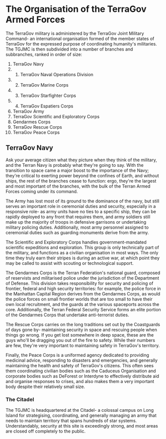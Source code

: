 # The Organisation of the TerraGov Armed Forces
The TerraGov military is administered by the TerraGov Joint Military Command- an international organisation formed of the member states of TerraGov for the expressed purpose of coordinating humanity's militaries. The TGJMC is then subdivided into a number of branches and subbranches, ranked in order of size:

1. TerraGov Navy
1. 1. TerraGov Naval Operations Division
1. 2. TerraGov Marine Corps
1. 3. TerraGov Starfighter Corps
1. 4. TerraGov Espatiers Corps
2. TerraGov Army
3. TerraGov Scientific and Exploratory Corps
4. Gendarmes Corps
5. TerraGov Rescue Corps
6. TerraGov Peace Corps

## TerraGov Navy
Ask your average citizen what they picture when they think of the military, and the Terran Navy is probably what they're going to say. With the transition to space came a major boost to the importance of the Navy; they're critical to exerting power beyond the confines of Earth, and without ships, the rest of the branches cease to function: ergo, they're the largest and most important of the branches, with the bulk of the Terran Armed Forces coming under its command.

The Army has lost most of its ground to the dominance of the navy, but still serves an important role in ceremonial duties and security, especially in a responsive role- as army units have no ties to a specific ship, they can be rapidly deployed to any front that requires them, and army soldiers still make up the majority of troops in defensive garrisons or undertaking military policing duties. Additionally, most army personnel assigned to ceremonial duties such as guarding monuments derive from the army.

The Scientific and Exploratory Corps handles government-mandated scientific expeditions and exploration. This group is only technically part of the military, and functions as a civilian organisation in most ways. The only time they truly earn their stripes is during an active war, at which point they may be called to assist with scouting or technological support.

The Gendarmes Corps is the Terran Federation's national guard, composed of reservists and militarised police under the jurisdiction of the Department of Defense. This division takes responsibility for security and policing of frontier, federal and high security territories: for example, the police force in the Manhattan Capital Region derives from the Gendarmes Corps, as would the police forces on small frontier worlds that are too small to have their own local recruitment, and the guards at the various spaceports across the core. Additionally, the Terran Federal Security Service forms an elite portion of the Gendarmes Corps that undertake anti-terrorist duties.

The Rescue Corps carries on the long traditions set out by the Coastguards of days gone by- maintaining security in space and rescuing people when things go wrong. If you get lost somewhere in deep space, these are the guys who'll be dragging you out of the fire to safety. While their numbers are few, they're very important to maintaining safety in TerraGov's territory.

Finally, the Peace Corps is a uniformed agency dedicated to providing medicinal advice, responding to disasters and emergencies, and generally maintaining the health and safety of TerraGov's citizens. This often sees them coordinating civilian bodies such as the Caduceus Organisation and corporate bodies such as DeForest or Interdyne to effectively distribute aid and organise responses to crises, and also makes them a very important body despite their relatively small size.

### The Citadel
The TGJMC is headquartered at the Citadel- a colossal campus on Long Island for strategising, coordinating, and generally managing an army that needs to maintain territory that spans hundreds of star systems. Understandably, security at this site is exceedingly strong, and most areas are closed off completely to the public.